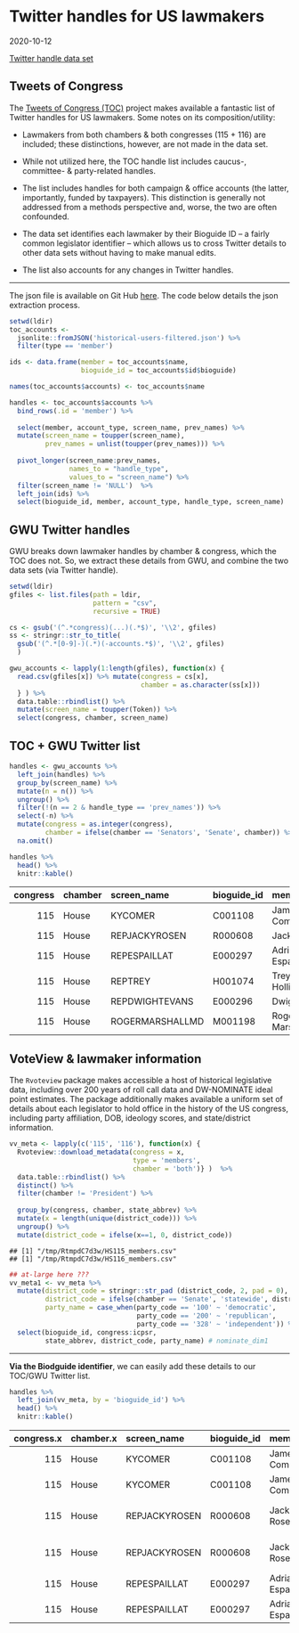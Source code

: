 Twitter handles for US lawmakers
================================

2020-10-12

[Twitter handle data
set](https://github.com/jaytimm/twitter-and-us-lawmakers/blob/master/data/lawmaker-twitter-handles-voteview.csv)

Tweets of Congress
------------------

The [Tweets of Congress
(TOC)](https://github.com/alexlitel/congresstweets) project makes
available a fantastic list of Twitter handles for US lawmakers. Some
notes on its composition/utility:

-   Lawmakers from both chambers & both congresses (115 + 116) are
    included; these distinctions, however, are not made in the data set.

-   While not utilized here, the TOC handle list includes caucus-,
    committee- & party-related handles.

-   The list includes handles for both campaign & office accounts (the
    latter, importantly, funded by taxpayers). This distinction is
    generally not addressed from a methods perspective and, worse, the
    two are often confounded.

-   The data set identifies each lawmaker by their Bioguide ID – a
    fairly common legislator identifier – which allows us to cross
    Twitter details to other data sets without having to make manual
    edits.

-   The list also accounts for any changes in Twitter handles.

------------------------------------------------------------------------

The json file is available on Git Hub
[here](https://github.com/alexlitel/congresstweets-automator/blob/master/data/historical-users-filtered.json).
The code below details the json extraction process.

``` r
setwd(ldir)
toc_accounts <- 
  jsonlite::fromJSON('historical-users-filtered.json') %>% 
  filter(type == 'member')

ids <- data.frame(member = toc_accounts$name,
                  bioguide_id = toc_accounts$id$bioguide)

names(toc_accounts$accounts) <- toc_accounts$name 

handles <- toc_accounts$accounts %>% 
  bind_rows(.id = 'member') %>%
  
  select(member, account_type, screen_name, prev_names) %>% 
  mutate(screen_name = toupper(screen_name),
         prev_names = unlist(toupper(prev_names))) %>%
  
  pivot_longer(screen_name:prev_names,
               names_to = "handle_type", 
               values_to = "screen_name") %>%
  filter(screen_name != 'NULL')  %>%
  left_join(ids) %>%
  select(bioguide_id, member, account_type, handle_type, screen_name) 
```

GWU Twitter handles
-------------------

GWU breaks down lawmaker handles by chamber & congress, which the TOC
does not. So, we extract these details from GWU, and combine the two
data sets (via Twitter handle).

``` r
setwd(ldir)
gfiles <- list.files(path = ldir, 
                     pattern = "csv", 
                     recursive = TRUE) 

cs <- gsub('(^.*congress)(...)(.*$)', '\\2', gfiles)
ss <- stringr::str_to_title(
  gsub('(^.*[0-9]-)(.*)(-accounts.*$)', '\\2', gfiles)
  )

gwu_accounts <- lapply(1:length(gfiles), function(x) {
  read.csv(gfiles[x]) %>% mutate(congress = cs[x],
                                 chamber = as.character(ss[x])) 
  } ) %>% 
  data.table::rbindlist() %>%
  mutate(screen_name = toupper(Token)) %>%
  select(congress, chamber, screen_name)
```

TOC + GWU Twitter list
----------------------

``` r
handles <- gwu_accounts %>% 
  left_join(handles) %>%
  group_by(screen_name) %>%
  mutate(n = n()) %>%
  ungroup() %>%
  filter(!(n == 2 & handle_type == 'prev_names')) %>%
  select(-n) %>%
  mutate(congress = as.integer(congress),
         chamber = ifelse(chamber == 'Senators', 'Senate', chamber)) %>%
  na.omit()
```

``` r
handles %>%
  head() %>%
  knitr::kable()
```

|  congress| chamber | screen\_name    | bioguide\_id | member             | account\_type | handle\_type |
|---------:|:--------|:----------------|:-------------|:-------------------|:--------------|:-------------|
|       115| House   | KYCOMER         | C001108      | James Comer        | campaign      | prev\_names  |
|       115| House   | REPJACKYROSEN   | R000608      | Jacky Rosen        | office        | prev\_names  |
|       115| House   | REPESPAILLAT    | E000297      | Adriano Espaillat  | office        | screen\_name |
|       115| House   | REPTREY         | H001074      | Trey Hollingsworth | office        | screen\_name |
|       115| House   | REPDWIGHTEVANS  | E000296      | Dwight Evans       | office        | screen\_name |
|       115| House   | ROGERMARSHALLMD | M001198      | Roger Marshall     | campaign      | screen\_name |

VoteView & lawmaker information
-------------------------------

The `Rvoteview` package makes accessible a host of historical
legislative data, including over 200 years of roll call data and
DW-NOMINATE ideal point estimates. The package additionally makes
available a uniform set of details about each legislator to hold office
in the history of the US congress, including party affiliation, DOB,
ideology scores, and state/district information.

``` r
vv_meta <- lapply(c('115', '116'), function(x) {
  Rvoteview::download_metadata(congress = x, 
                               type = 'members', 
                               chamber = 'both')} )  %>%
  data.table::rbindlist() %>%
  distinct() %>%
  filter(chamber != 'President') %>%
  
  group_by(congress, chamber, state_abbrev) %>%
  mutate(x = length(unique(district_code))) %>%
  ungroup() %>%
  mutate(district_code = ifelse(x==1, 0, district_code))
```

    ## [1] "/tmp/RtmpdC7d3w/HS115_members.csv"
    ## [1] "/tmp/RtmpdC7d3w/HS116_members.csv"

``` r
## at-large here ???
vv_meta1 <- vv_meta %>%
  mutate(district_code = stringr::str_pad (district_code, 2, pad = 0),
         district_code = ifelse(chamber == 'Senate', 'statewide', district_code),
         party_name = case_when(party_code == '100' ~ 'democratic',
                                party_code == '200' ~ 'republican',
                                party_code == '328' ~ 'independent')) %>%
  select(bioguide_id, congress:icpsr, 
         state_abbrev, district_code, party_name) # nominate_dim1
```

------------------------------------------------------------------------

**Via the Biodguide identifier**, we can easily add these details to our
TOC/GWU Twitter list.

``` r
handles %>%
  left_join(vv_meta, by = 'bioguide_id') %>%
  head() %>%
  knitr::kable()
```

<table style="width:100%;">
<colgroup>
<col style="width: 2%" />
<col style="width: 2%" />
<col style="width: 3%" />
<col style="width: 2%" />
<col style="width: 4%" />
<col style="width: 3%" />
<col style="width: 2%" />
<col style="width: 2%" />
<col style="width: 2%" />
<col style="width: 1%" />
<col style="width: 2%" />
<col style="width: 3%" />
<col style="width: 3%" />
<col style="width: 2%" />
<col style="width: 2%" />
<col style="width: 2%" />
<col style="width: 5%" />
<col style="width: 1%" />
<col style="width: 1%" />
<col style="width: 3%" />
<col style="width: 3%" />
<col style="width: 5%" />
<col style="width: 7%" />
<col style="width: 6%" />
<col style="width: 6%" />
<col style="width: 2%" />
<col style="width: 4%" />
<col style="width: 4%" />
<col style="width: 0%" />
</colgroup>
<thead>
<tr class="header">
<th style="text-align: right;">congress.x</th>
<th style="text-align: left;">chamber.x</th>
<th style="text-align: left;">screen_name</th>
<th style="text-align: left;">bioguide_id</th>
<th style="text-align: left;">member</th>
<th style="text-align: left;">account_type</th>
<th style="text-align: left;">handle_type</th>
<th style="text-align: right;">congress.y</th>
<th style="text-align: left;">chamber.y</th>
<th style="text-align: right;">icpsr</th>
<th style="text-align: right;">state_icpsr</th>
<th style="text-align: right;">district_code</th>
<th style="text-align: left;">state_abbrev</th>
<th style="text-align: right;">party_code</th>
<th style="text-align: right;">occupancy</th>
<th style="text-align: right;">last_means</th>
<th style="text-align: left;">bioname</th>
<th style="text-align: right;">born</th>
<th style="text-align: right;">died</th>
<th style="text-align: right;">nominate_dim1</th>
<th style="text-align: right;">nominate_dim2</th>
<th style="text-align: right;">nominate_log_likelihood</th>
<th style="text-align: right;">nominate_geo_mean_probability</th>
<th style="text-align: right;">nominate_number_of_votes</th>
<th style="text-align: right;">nominate_number_of_errors</th>
<th style="text-align: left;">conditional</th>
<th style="text-align: right;">nokken_poole_dim1</th>
<th style="text-align: right;">nokken_poole_dim2</th>
<th style="text-align: right;">x</th>
</tr>
</thead>
<tbody>
<tr class="odd">
<td style="text-align: right;">115</td>
<td style="text-align: left;">House</td>
<td style="text-align: left;">KYCOMER</td>
<td style="text-align: left;">C001108</td>
<td style="text-align: left;">James Comer</td>
<td style="text-align: left;">campaign</td>
<td style="text-align: left;">prev_names</td>
<td style="text-align: right;">115</td>
<td style="text-align: left;">House</td>
<td style="text-align: right;">21565</td>
<td style="text-align: right;">51</td>
<td style="text-align: right;">1</td>
<td style="text-align: left;">KY</td>
<td style="text-align: right;">200</td>
<td style="text-align: right;">NA</td>
<td style="text-align: right;">NA</td>
<td style="text-align: left;">COMER, James</td>
<td style="text-align: right;">1972</td>
<td style="text-align: right;">NA</td>
<td style="text-align: right;">0.635</td>
<td style="text-align: right;">-0.006</td>
<td style="text-align: right;">-100.41935</td>
<td style="text-align: right;">0.90019</td>
<td style="text-align: right;">955</td>
<td style="text-align: right;">49</td>
<td style="text-align: left;">NA</td>
<td style="text-align: right;">0.597</td>
<td style="text-align: right;">-0.046</td>
<td style="text-align: right;">6</td>
</tr>
<tr class="even">
<td style="text-align: right;">115</td>
<td style="text-align: left;">House</td>
<td style="text-align: left;">KYCOMER</td>
<td style="text-align: left;">C001108</td>
<td style="text-align: left;">James Comer</td>
<td style="text-align: left;">campaign</td>
<td style="text-align: left;">prev_names</td>
<td style="text-align: right;">116</td>
<td style="text-align: left;">House</td>
<td style="text-align: right;">21565</td>
<td style="text-align: right;">51</td>
<td style="text-align: right;">1</td>
<td style="text-align: left;">KY</td>
<td style="text-align: right;">200</td>
<td style="text-align: right;">NA</td>
<td style="text-align: right;">NA</td>
<td style="text-align: left;">COMER, James</td>
<td style="text-align: right;">1972</td>
<td style="text-align: right;">NA</td>
<td style="text-align: right;">0.635</td>
<td style="text-align: right;">-0.006</td>
<td style="text-align: right;">-116.55044</td>
<td style="text-align: right;">0.86153</td>
<td style="text-align: right;">782</td>
<td style="text-align: right;">55</td>
<td style="text-align: left;">NA</td>
<td style="text-align: right;">0.646</td>
<td style="text-align: right;">0.017</td>
<td style="text-align: right;">6</td>
</tr>
<tr class="odd">
<td style="text-align: right;">115</td>
<td style="text-align: left;">House</td>
<td style="text-align: left;">REPJACKYROSEN</td>
<td style="text-align: left;">R000608</td>
<td style="text-align: left;">Jacky Rosen</td>
<td style="text-align: left;">office</td>
<td style="text-align: left;">prev_names</td>
<td style="text-align: right;">115</td>
<td style="text-align: left;">House</td>
<td style="text-align: right;">21743</td>
<td style="text-align: right;">65</td>
<td style="text-align: right;">3</td>
<td style="text-align: left;">NV</td>
<td style="text-align: right;">100</td>
<td style="text-align: right;">NA</td>
<td style="text-align: right;">NA</td>
<td style="text-align: left;">ROSEN, Jacklyn Sheryl</td>
<td style="text-align: right;">1957</td>
<td style="text-align: right;">NA</td>
<td style="text-align: right;">-0.281</td>
<td style="text-align: right;">0.287</td>
<td style="text-align: right;">-176.10529</td>
<td style="text-align: right;">0.82492</td>
<td style="text-align: right;">915</td>
<td style="text-align: right;">82</td>
<td style="text-align: left;">NA</td>
<td style="text-align: right;">-0.244</td>
<td style="text-align: right;">0.213</td>
<td style="text-align: right;">4</td>
</tr>
<tr class="even">
<td style="text-align: right;">115</td>
<td style="text-align: left;">House</td>
<td style="text-align: left;">REPJACKYROSEN</td>
<td style="text-align: left;">R000608</td>
<td style="text-align: left;">Jacky Rosen</td>
<td style="text-align: left;">office</td>
<td style="text-align: left;">prev_names</td>
<td style="text-align: right;">116</td>
<td style="text-align: left;">Senate</td>
<td style="text-align: right;">21743</td>
<td style="text-align: right;">65</td>
<td style="text-align: right;">0</td>
<td style="text-align: left;">NV</td>
<td style="text-align: right;">100</td>
<td style="text-align: right;">NA</td>
<td style="text-align: right;">NA</td>
<td style="text-align: left;">ROSEN, Jacklyn Sheryl</td>
<td style="text-align: right;">1957</td>
<td style="text-align: right;">NA</td>
<td style="text-align: right;">-0.281</td>
<td style="text-align: right;">0.287</td>
<td style="text-align: right;">-57.37493</td>
<td style="text-align: right;">0.90472</td>
<td style="text-align: right;">573</td>
<td style="text-align: right;">17</td>
<td style="text-align: left;">NA</td>
<td style="text-align: right;">-0.314</td>
<td style="text-align: right;">0.326</td>
<td style="text-align: right;">1</td>
</tr>
<tr class="odd">
<td style="text-align: right;">115</td>
<td style="text-align: left;">House</td>
<td style="text-align: left;">REPESPAILLAT</td>
<td style="text-align: left;">E000297</td>
<td style="text-align: left;">Adriano Espaillat</td>
<td style="text-align: left;">office</td>
<td style="text-align: left;">screen_name</td>
<td style="text-align: right;">115</td>
<td style="text-align: left;">House</td>
<td style="text-align: right;">21715</td>
<td style="text-align: right;">13</td>
<td style="text-align: right;">13</td>
<td style="text-align: left;">NY</td>
<td style="text-align: right;">100</td>
<td style="text-align: right;">NA</td>
<td style="text-align: right;">NA</td>
<td style="text-align: left;">ESPAILLAT, Adriano J.</td>
<td style="text-align: right;">1954</td>
<td style="text-align: right;">NA</td>
<td style="text-align: right;">-0.615</td>
<td style="text-align: right;">-0.142</td>
<td style="text-align: right;">-65.73525</td>
<td style="text-align: right;">0.93328</td>
<td style="text-align: right;">952</td>
<td style="text-align: right;">23</td>
<td style="text-align: left;">NA</td>
<td style="text-align: right;">-0.623</td>
<td style="text-align: right;">-0.046</td>
<td style="text-align: right;">27</td>
</tr>
<tr class="even">
<td style="text-align: right;">115</td>
<td style="text-align: left;">House</td>
<td style="text-align: left;">REPESPAILLAT</td>
<td style="text-align: left;">E000297</td>
<td style="text-align: left;">Adriano Espaillat</td>
<td style="text-align: left;">office</td>
<td style="text-align: left;">screen_name</td>
<td style="text-align: right;">116</td>
<td style="text-align: left;">House</td>
<td style="text-align: right;">21715</td>
<td style="text-align: right;">13</td>
<td style="text-align: right;">13</td>
<td style="text-align: left;">NY</td>
<td style="text-align: right;">100</td>
<td style="text-align: right;">NA</td>
<td style="text-align: right;">NA</td>
<td style="text-align: left;">ESPAILLAT, Adriano J.</td>
<td style="text-align: right;">1954</td>
<td style="text-align: right;">NA</td>
<td style="text-align: right;">-0.615</td>
<td style="text-align: right;">-0.142</td>
<td style="text-align: right;">-25.94599</td>
<td style="text-align: right;">0.96757</td>
<td style="text-align: right;">787</td>
<td style="text-align: right;">10</td>
<td style="text-align: left;">NA</td>
<td style="text-align: right;">-0.460</td>
<td style="text-align: right;">-0.565</td>
<td style="text-align: right;">27</td>
</tr>
</tbody>
</table>
